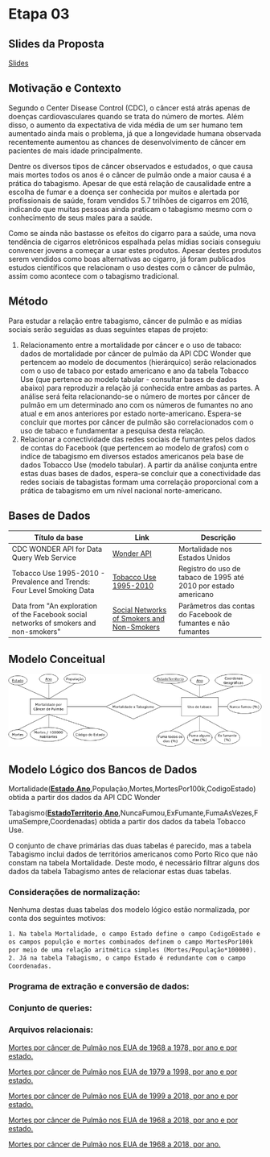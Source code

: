 # Etapa 03

## Slides da Proposta

[Slides](slides/presentation.pdf)

## Motivação e Contexto

Segundo o Center Disease Control (CDC), o câncer está atrás apenas de doenças cardiovasculares quando se trata do número de mortes. Além disso, o aumento da expectativa de vida média de um ser humano tem aumentado ainda mais o problema, já que a longevidade humana observada recentemente aumentou as chances de desenvolvimento de câncer em pacientes de mais idade principalmente.

Dentre os diversos tipos de câncer observados e estudados, o que causa mais mortes todos os anos é o câncer de pulmão onde a maior causa é a prática do tabagismo. Apesar de que está relação de causalidade entre a escolha de fumar e a doença ser conhecida por muitos e alertada por profissionais de saúde, foram vendidos 5.7 trilhões de cigarros em 2016, indicando que muitas pessoas ainda praticam o tabagismo mesmo com o conhecimento de seus males para a saúde.

Como se ainda não bastasse os efeitos do cigarro para a saúde, uma nova tendência de cigarros eletrônicos espalhada pelas mídias sociais conseguiu convencer jovens a começar a usar estes produtos. Apesar destes produtos serem vendidos como boas alternativas ao cigarro, já foram publicados estudos científicos que relacionam o uso destes com o câncer de pulmão, assim como acontece com o tabagismo tradicional.

## Método

Para estudar a relação entre tabagismo, câncer de pulmão e as mídias sociais serão seguidas as duas seguintes etapas de projeto:

1. Relacionamento entre a mortalidade por câncer e o uso de tabaco: dados de mortalidade por câncer de pulmão da API CDC Wonder que pertencem ao modelo de documentos (hierárquico) serão relacionados com o uso de tabaco por estado americano e ano da tabela Tobacco Use (que pertence ao modelo tabular - consultar bases de dados abaixo) para reproduzir a relação já conhecida entre ambas as partes. A análise será feita relacionando-se o número de mortes por câncer de pulmão em um determinado ano com os números de fumantes no ano atual e em anos anteriores por estado norte-americano. Espera-se concluir que mortes por câncer de pulmão são correlacionados com o uso de tabaco e fundamentar a pesquisa desta relação.
2. Relacionar a conectividade das redes sociais de fumantes pelos dados de contas do Facebook (que pertencem ao modelo de grafos) com o indíce de tabagismo em diversos estados americanos pela base de dados Tobacco Use (modelo tabular). A partir da análise conjunta entre estas duas bases de dados, espera-se concluir que a conectividade das redes sociais de tabagistas formam uma correlação proporcional com a prática de tabagismo em um nível nacional norte-americano.

## Bases de Dados

Título da base | Link | Descrição
----- | ----- | -----
CDC WONDER API for Data Query Web Service | [Wonder API](https://wonder.cdc.gov/wonder/help/WONDER-API.html) | Mortalidade nos Estados Unidos |
Tobacco Use 1995-2010 - Prevalence and Trends: Four Level Smoking Data | [Tobacco Use 1995-2010](https://www.kaggle.com/cdc/tobacco-use) | Registro do uso de tabaco de 1995 até 2010 por estado americano |
Data from "An exploration of the Facebook social networks of smokers and non-smokers"  | [Social Networks of Smokers and Non-Smokers](https://dataverse.harvard.edu/dataset.xhtml?persistentId=doi:10.7910/DVN/XMPAUQ) | Parâmetros das contas do Facebook de fumantes e não fumantes

## Modelo Conceitual

![](images/ermodel.png)

## Modelo Lógico dos Bancos de Dados

Mortalidade(<ins>**Estado**</ins>,<ins>**Ano**</ins>,População,Mortes,MortesPor100k,CodigoEstado) obtida a partir dos dados da API CDC Wonder

Tabagismo(<ins>**EstadoTerritorio**</ins>,<ins>**Ano**</ins>,NuncaFumou,ExFumante,FumaAsVezes,FumaSempre,Coordenadas) obtida a partir dos dados da tabela Tobacco Use.

O conjunto de chave primárias das duas tabelas é parecido, mas a tabela Tabagismo inclui dados de territórios americanos como Porto Rico que não constam na tabela Mortalidade. Deste modo, é necessário filtrar alguns dos dados da tabela Tabagismo antes de relacionar estas duas tabelas.

### Considerações de normalização:
Nenhuma destas duas tabelas dos modelo lógico estão normalizada, por conta dos seguintes motivos:

    1. Na tabela Mortalidade, o campo Estado define o campo CodigoEstado e os campos populção e mortes combinados definem o campo MortesPor100k por meio de uma relação aritmética simples (Mortes/População*100000).
    2. Já na tabela Tabagismo, o campo Estado é redundante com o campo Coordenadas.

### Programa de extração e conversão de dados:



### Conjunto de queries:



### Arquivos relacionais:
[Mortes por câncer de Pulmão nos EUA de 1968 a 1978, por ano e por estado.](data/lungcancer1968-1978.csv)

[Mortes por câncer de Pulmão nos EUA de 1979 a 1998, por ano e por estado.](data/lungcancer1979-1998.csv)

[Mortes por câncer de Pulmão nos EUA de 1999 a 2018, por ano e por estado.](data/lungcancer1999-2018.csv)

[Mortes por câncer de Pulmão nos EUA de 1968 a 2018, por ano e por estado.](data/lungcancer.csv)

[Mortes por câncer de Pulmão nos EUA de 1968 a 2018, por ano.](data/lungcancer-general.csv)

